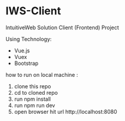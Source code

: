 # IWS-Client
IntuitiveWeb Solution Client (Frontend) Project

Using Technology:
- Vue.js
- Vuex
- Bootstrap

how to run on local machine :
1. clone this repo 
2. cd to cloned repo
3. run npm install
4. run npm run dev
5. open browser hit url http://localhost:8080
